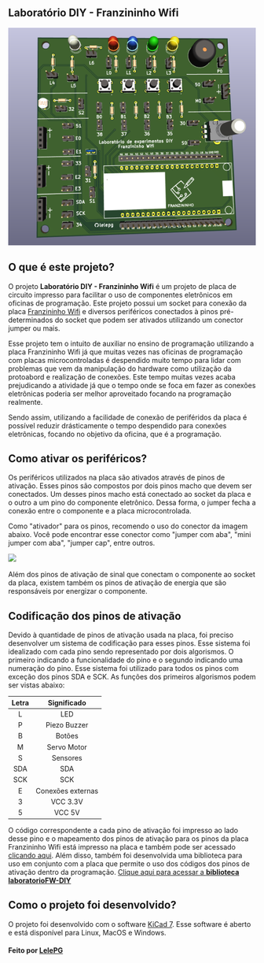 ## Laboratório DIY - Franzininho Wifi

<img src="./img/top.png"/>

## O que é este projeto?

O projeto **Laboratório DIY - Franzininho Wifi** é um projeto de placa de circuito impresso para facilitar o uso de componentes eletrônicos em oficinas de programação. Este projeto possui um socket para conexão da placa [Franzininho Wifi](https://github.com/Franzininho/Franzininho-WiFi) e diversos periféricos conectados à pinos pré-determinados do socket que podem ser ativados utilizando um conector jumper ou mais.

Esse projeto tem o intuito de auxiliar no ensino de programação utilizando a placa Franzininho Wifi já que muitas vezes nas oficinas de programação com placas microcontroladas é despendido muito tempo para lidar com problemas que vem da manipulação do hardware como utilização da protoabord e realização de conexões. Este tempo muitas vezes acaba prejudicando a atividade já que o tempo onde se foca em fazer as conexões eletrônicas poderia ser melhor aproveitado focando na programação realmente.

Sendo assim, utilizando a facilidade de conexão de periféridos da placa é possível reduzir drásticamente o tempo despendido para conexões eletrônicas, focando no objetivo da oficina, que é a programação.

## Como ativar os periféricos?

Os periféricos utilizados na placa são ativados através de pinos de ativação. Esses pinos são compostos por dois pinos macho que devem ser conectados. Um desses pinos macho está conectado ao socket da placa e o outro a um pino do componente eletrônico. Dessa forma, o jumper fecha a conexão entre o componente e a placa microcontrolada.

Como "ativador" para os pinos, recomendo o uso do conector da imagem abaixo. Você pode encontrar esse conector como "jumper com aba", "mini jumper com aba", "jumper cap", entre outros.

<img src="./img/ativador.png" width="200px"/>

Além dos pinos de ativação de sinal que conectam o componente ao socket da placa, existem também os pinos de ativação de energia que são responsáveis por energizar o componente.

## Codificação dos pinos de ativação

Devido à quantidade de pinos de ativação usada na placa, foi preciso desenvolver um sistema de codificação para esses pinos. Esse sistema foi idealizado com cada pino sendo representado por dois algorismos. O primeiro indicando a funcionalidade do pino e o segundo indicando uma numeração do pino. Esse sistema foi utilizado para todos os pinos com exceção dos pinos SDA e SCK. As funções dos primeiros algorismos podem ser vistas abaixo:

| Letra |    Significado    |
| :---: | :---------------: |
|   L   |        LED        |
|   P   |   Piezo Buzzer    |
|   B   |      Botões       |
|   M   |    Servo Motor    |
|   S   |     Sensores      |
|  SDA  |        SDA        |
|  SCK  |        SCK        |
|   E   | Conexões externas |
|   3   |     VCC 3.3V      |
|   5   |      VCC 5V       |

O código correspondente a cada pino de ativação foi impresso ao lado desse pino e o mapeamento dos pinos de ativação para os pinos da placa Franzininho Wifi está impresso na placa e também pode ser acessado [clicando aqui](./mapeamento.md). Além disso, também foi desenvolvida uma biblioteca para uso em conjunto com a placa que permite o uso dos códigos dos pinos de ativação dentro da programação. [Clique aqui para acessar a **biblioteca laboratorioFW-DIY**](https://github.com/Franzininho/biblioteca-laboratorioFW-DIY)

## Como o projeto foi desenvolvido?

O projeto foi desenvolvido com o software [KiCad 7](https://www.kicad.org/). Esse software é aberto e está disponível para Linux, MacOS e Windows.

#### Feito por [LelePG](https://github.com/LelePG)
